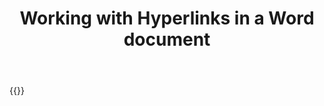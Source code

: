 ﻿---
title: "Working with Hyperlinks in a Word document"
second_title: " online"
articleTitle: "Working with Hyperlinks"
linktitle: "Hyperlinks"
type: docs
url: /hyperlinks/
description: "Insert, edit, delete Hyperlinks in a Word document programmatically via Cloud API."
weight: 140
---

{{<list-children-pages>}}
